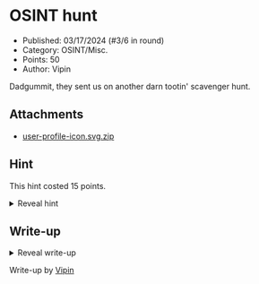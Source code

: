 # OSINT hunt

- Published: 03/17/2024 (#3/6 in round)
- Category: OSINT/Misc.
- Points: 50
- Author: Vipin

Dadgummit, they sent us on another darn tootin' scavenger hunt.

## Attachments

- [user-profile-icon.svg.zip](user-profile-icon.svg.zip)

## Hint

This hint costed 15 points.

<details>
<summary>Reveal hint</summary>

inside svg -> how to view gmail name -> answer cve question -> unlock zip -> flagy flag

</details>

## Write-up

<details>
<summary>Reveal write-up</summary>

Upon opening the *.svg*, we see a hexadecimal string that decodes to **whoamicsd@gmail.com**

Using a tool like [epieos.com](https://epieos.com/), we can take a look at the Gmail name and other information. 

> Gmail Name: vipinb.xyzslashconfig yuh

Heading to [vipinb.xyz/config](https://vipinb.xyz/config), we see 2 things. 1: a Base58 encoded string 2: a link to a zip which is password protected. Decoding the Base58 string asks...

>What is the CVE identifier for the security vulnerability that compromises Minecraft's in-game chat, allowing unauthorized access to personal data by server owners and malicious players?

And the answer to that is...

> CVE-2021-44228

From here we can unlock the password protected zip with the answer to the question and inside is the flag.


Flag: ```csd{simpleflagyflagcusilikeflags}```

</details>

Write-up by [Vipin](https://vipinb.xyz)